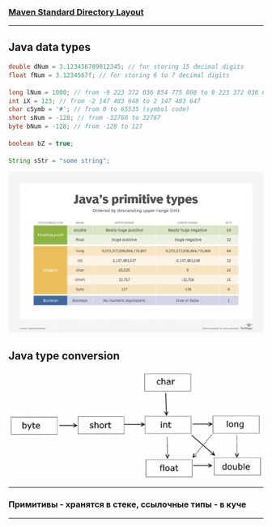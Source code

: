 ### [Maven Standard Directory Layout](https://maven.apache.org/guides/introduction/introduction-to-the-standard-directory-layout.html)

---

## Java data types

```java
double dNum = 3.123456789012345; // for storing 15 decimal digits
float fNum = 3.1234567f; // for storing 6 to 7 decimal digits
        
long lNum = 1000; // from -9 223 372 036 854 775 808 to 9 223 372 036 854 775 807
int iX = 123; // from -2 147 483 648 to 2 147 483 647
char cSymb = '#'; // from 0 to 65535 (symbol code)
short sNum = -128; // from -32768 to 32767
byte bNum = -128; // from -128 to 127

boolean bZ = true;
        
String sStr = "some string";
```

![Java types](./images/types_001.png)

## Java type conversion

![Java types](./images/types_002.png)

---

### Примитивы - хранятся в стеке, ссылочные типы - в куче

---